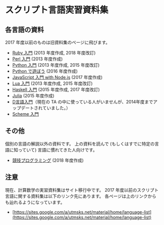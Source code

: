 # スクリプト言語実習資料集

## 各言語の資料

2017 年度以前のものは旧資料集のページに飛びます。

* [Ruby 入門](ruby/top.md) (2013 年度作成, 2018 年度改訂)
* [Perl 入門](perl/intro2013.md) (2013 年度作成)
* [Python 入門](python/intro2013.md) (2013 年度作成, 2015 年度改訂)
* [Python で遊ぼう](python/asobou.md) (2016 年度作成)
* [JavaScript 入門 with Node.js](https://minoki.github.io/ks-material/ecmascript/) (2017 年度作成)
* [Lua 入門](lua/README.md) (2013 年度作成, 2015 年度改訂)
* [Haskell 入門](https://minoki.github.io/ks-material/haskell/) (2015 年度作成, 2017 年度改訂)
* [Julia](julia/README.md) (2015 年度作成)
* [D言語入門](dlang/README.md)（現在の TA の中に使っている人がいませんが、2014年度までアップデートされていました。）
* [Scheme 入門](scheme/intro.md)

## その他

個別の言語の解説以外の資料です。
上の資料を読んで (もしくはすでに特定の言語に知っていて) 言語に慣れてきた人向けです。

* [競技プログラミング](other/competitive.md) (2018 年度作成)

## 注意

現在、計算数学の実習資料集はサイト移行中です。
2017 年度以前のスクリプト言語に関する資料集は以下のリンク先にあります。
各ページは上のリンクからも辿れるようになっています。

* [https://sites.google.com/a/utmsks.net/material/home/language-list](https://sites.google.com/a/utmsks.net/material/home/language-list)
